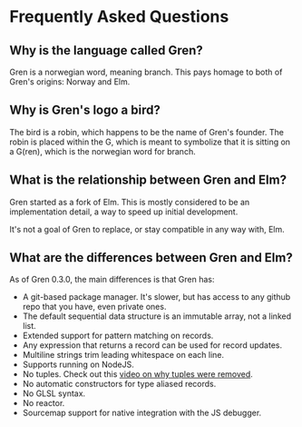 # Frequently Asked Questions

## Why is the language called Gren?

Gren is a norwegian word, meaning branch. This pays homage to both of Gren's origins: Norway and Elm.

## Why is Gren's logo a bird?

The bird is a robin, which happens to be the name of Gren's founder. The robin is placed within the G, which is meant to symbolize that it is sitting on a G(ren), which is the norwegian word for branch.

## What is the relationship between Gren and Elm?

Gren started as a fork of Elm. This is mostly considered to be an implementation detail, a way to speed up initial development.

It's not a goal of Gren to replace, or stay compatible in any way with, Elm.

## What are the differences between Gren and Elm?

As of Gren 0.3.0, the main differences is that Gren has:

* A git-based package manager. It's slower, but has access to any github repo that you have, even private ones.
* The default sequential data structure is an immutable array, not a linked list.
* Extended support for pattern matching on records.
* Any expression that returns a record can be used for record updates.
* Multiline strings trim leading whitespace on each line.
* Supports running on NodeJS.
* No tuples. Check out this [video on why tuples were removed](https://youtu.be/Sl9HHo1qDk0?si=wiJjSEMyl0f6HqTn).
* No automatic constructors for type aliased records.
* No GLSL syntax.
* No reactor.
* Sourcemap support for native integration with the JS debugger.
